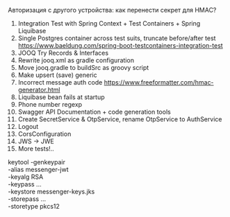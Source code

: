 Авторизация с другого устройства: как перенести секрет для HMAC?

1. Integration Test with Spring Context + Test Containers + Spring Liquibase
2. Single Postgres container across test suits, truncate before/after test
   https://www.baeldung.com/spring-boot-testcontainers-integration-test
3. JOOQ Try Records & Interfaces
4. Rewrite jooq.xml as gradle configuration
5. Move jooq.gradle to buildSrc as groovy script
6. Make upsert (save) generic
7. Incorrect message auth code https://www.freeformatter.com/hmac-generator.html
8. Liquibase bean fails at startup
9. Phone number regexp
10. Swagger API Documentation + code generation tools
11. Create SecretService & OtpService, rename OtpService to AuthService
12. Logout
13. CorsConfiguration
14. JWS -> JWE
15. More tests!..

keytool -genkeypair \
  -alias messenger-jwt \
  -keyalg RSA \
  -keypass ... \
  -keystore messenger-keys.jks \
  -storepass ... \
  -storetype pkcs12